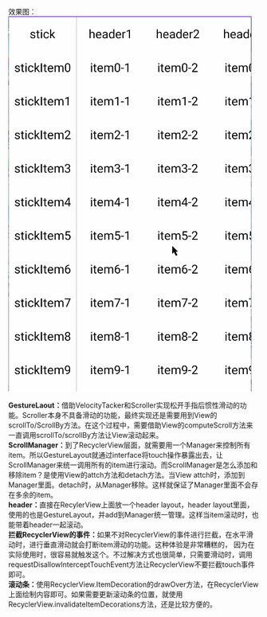 效果图：<br/>
![](demo.gif)

<b>GestureLaout：</b>借助VelocityTacker和Scroller实现松开手指后惯性滑动的功能。Scroller本身不具备滑动的功能，最终实现还是需要用到View的scrollTo/ScrollBy方法。在这个过程中，需要借助View的computeScroll方法来一直调用scrollTo/scrollBy方法让View滚动起来。<br/>
<b>ScrollManager：</b>到了RecyclerView层面，就需要用一个Manager来控制所有item。所以GestureLayout就通过interface将touch操作暴露出去，让ScrollManager来统一调用所有的item进行滚动。而ScrollManager是怎么添加和移除item？是使用View的attch方法和detach方法。当View&nbsp;attch时，添加到Manager里面。detach时，从Manager移除。这样就保证了Manager里面不会存在多余的item。<br/>
<b>header：</b>直接在RecylerView上面放一个header&nbsp;layout，header&nbsp;layout里面，使用的也是GestureLayout，并add到Manager统一管理。这样当item滚动时，也能带着header一起滚动。<br/>
<b>拦截RecyclerView的事件：</b>如果不对RecyclerView的事件进行拦截，在水平滑动时，进行垂直滑动就会打断item滑动的功能。这种体验是非常糟糕的， 因为在实际使用时，很容易就触发这个。不过解决方式也很简单，只需要滑动时，调用requestDisallowInterceptTouchEvent方法让RecyclerView不要拦截touch事件即可。<br/>
<b>滚动条：</b>使用RecyclerView.ItemDecoration的drawOver方法，在RecyclerView上面绘制内容即可。如果需要更新滚动条的位置，就使用RecyclerView.invalidateItemDecorations方法，还是比较方便的。